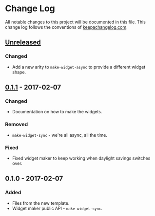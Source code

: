 # Change Log
All notable changes to this project will be documented in this file. This change log follows the conventions of [keepachangelog.com](http://keepachangelog.com/).

## [Unreleased][unreleased]
### Changed
- Add a new arity to `make-widget-async` to provide a different widget shape.

## [0.1.1] - 2017-02-07
### Changed
- Documentation on how to make the widgets.

### Removed
- `make-widget-sync` - we're all async, all the time.

### Fixed
- Fixed widget maker to keep working when daylight savings switches over.

## 0.1.0 - 2017-02-07
### Added
- Files from the new template.
- Widget maker public API - `make-widget-sync`.

[unreleased]: https://github.com/your-name/hazelcast-test/compare/0.1.1...HEAD
[0.1.1]: https://github.com/your-name/hazelcast-test/compare/0.1.0...0.1.1
